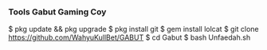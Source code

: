 
### Tools Gabut Gaming Coy

$ pkg update && pkg upgrade
$ pkg install git
$ gem install lolcat
$ git clone https://github.com/WahyuKullBet/GABUT
$ cd Gabut
$ bash Unfaedah.sh
